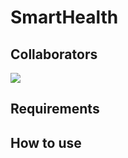 # SmartHealth

## Collaborators
<a href="https://github.com/RianLandim/SmartHealth/graphs/contributors">
  <img src="https://contrib.rocks/image?repo=RianLandim/SmartHealth"/>
</a>

## Requirements

## How to use

